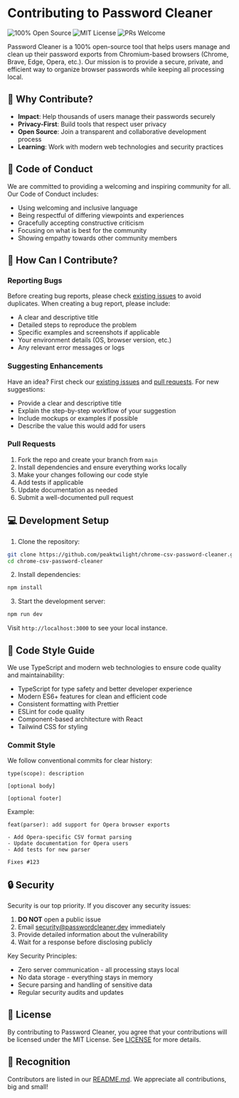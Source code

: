 # Contributing to Password Cleaner

![100% Open Source](https://img.shields.io/badge/Open%20Source-100%25-blue)
![MIT License](https://img.shields.io/badge/License-MIT-green)
![PRs Welcome](https://img.shields.io/badge/PRs-welcome-brightgreen)

Password Cleaner is a 100% open-source tool that helps users manage and clean up their password exports from Chromium-based browsers (Chrome, Brave, Edge, Opera, etc.). Our mission is to provide a secure, private, and efficient way to organize browser passwords while keeping all processing local.

## 🌟 Why Contribute?

- **Impact**: Help thousands of users manage their passwords securely
- **Privacy-First**: Build tools that respect user privacy
- **Open Source**: Join a transparent and collaborative development process
- **Learning**: Work with modern web technologies and security practices

## 🤝 Code of Conduct

We are committed to providing a welcoming and inspiring community for all. Our Code of Conduct includes:

- Using welcoming and inclusive language
- Being respectful of differing viewpoints and experiences
- Gracefully accepting constructive criticism
- Focusing on what is best for the community
- Showing empathy towards other community members

## 🚀 How Can I Contribute?

### Reporting Bugs

Before creating bug reports, please check [existing issues](https://github.com/peaktwilight/chrome-csv-password-cleaner/issues) to avoid duplicates. When creating a bug report, please include:

* A clear and descriptive title
* Detailed steps to reproduce the problem
* Specific examples and screenshots if applicable
* Your environment details (OS, browser version, etc.)
* Any relevant error messages or logs

### Suggesting Enhancements

Have an idea? First check our [existing issues](https://github.com/peaktwilight/chrome-csv-password-cleaner/issues) and [pull requests](https://github.com/peaktwilight/chrome-csv-password-cleaner/pulls). For new suggestions:

* Provide a clear and descriptive title
* Explain the step-by-step workflow of your suggestion
* Include mockups or examples if possible
* Describe the value this would add for users

### Pull Requests

1. Fork the repo and create your branch from `main`
2. Install dependencies and ensure everything works locally
3. Make your changes following our code style
4. Add tests if applicable
5. Update documentation as needed
6. Submit a well-documented pull request

## 💻 Development Setup

1. Clone the repository:
```bash
git clone https://github.com/peaktwilight/chrome-csv-password-cleaner.git
cd chrome-csv-password-cleaner
```

2. Install dependencies:
```bash
npm install
```

3. Start the development server:
```bash
npm run dev
```

Visit `http://localhost:3000` to see your local instance.

## 📝 Code Style Guide

We use TypeScript and modern web technologies to ensure code quality and maintainability:

* TypeScript for type safety and better developer experience
* Modern ES6+ features for clean and efficient code
* Consistent formatting with Prettier
* ESLint for code quality
* Component-based architecture with React
* Tailwind CSS for styling

### Commit Style

We follow conventional commits for clear history:

```
type(scope): description

[optional body]

[optional footer]
```

Example:
```
feat(parser): add support for Opera browser exports

- Add Opera-specific CSV format parsing
- Update documentation for Opera users
- Add tests for new parser

Fixes #123
```

## 🔒 Security

Security is our top priority. If you discover any security issues:

1. **DO NOT** open a public issue
2. Email security@passwordcleaner.dev immediately
3. Provide detailed information about the vulnerability
4. Wait for a response before disclosing publicly

Key Security Principles:
- Zero server communication - all processing stays local
- No data storage - everything stays in memory
- Secure parsing and handling of sensitive data
- Regular security audits and updates

## 📄 License

By contributing to Password Cleaner, you agree that your contributions will be licensed under the MIT License. See [LICENSE](LICENSE) for more details.

## 🙏 Recognition

Contributors are listed in our [README.md](README.md). We appreciate all contributions, big and small! 